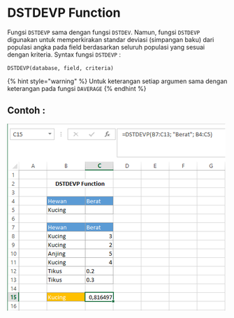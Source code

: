 # DSTDEVP Function

Fungsi `DSTDEVP` sama dengan fungsi `DSTDEV`. Namun, fungsi `DSTDEVP` digunakan untuk memperkirakan standar deviasi \(simpangan baku\) dari populasi angka pada field berdasarkan seluruh populasi yang sesuai dengan kriteria. Syntax fungsi `DSTDEVP` :

```text
DSTDEVP(database, field, criteria)
```

{% hint style="warning" %}
Untuk keterangan setiap argumen sama dengan keterangan pada fungsi `DAVERAGE`
{% endhint %}

## Contoh :

![](../.gitbook/assets/dstdevp.PNG)

